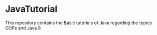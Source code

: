 # JavaTutorial
This repository contains the Basic tutorials of Java regarding the topics OOPs and Java 8
